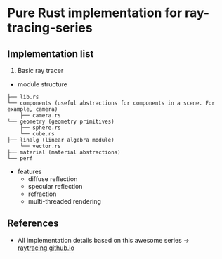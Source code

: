 # Pure Rust implementation for ray-tracing-series

## Implementation list
1. Basic ray tracer
- module structure
```
├── lib.rs
└── components (useful abstractions for components in a scene. For example, camera)
    ├── camera.rs 
└── geometry (geometry primitives)
    ├── sphere.rs
    └── cube.rs
├── linalg (linear algebra module)
    └── vector.rs
├── material (material abstractions)
└── perf
```

- features
    - diffuse reflection 
    - specular reflection
    - refraction
    - multi-threaded rendering

## References
- All implementation details based on this awesome series -> [raytracing.github.io](https://raytracing.github.io/)